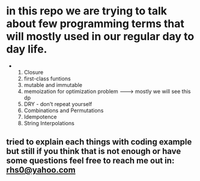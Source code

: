 # in this repo we are trying to talk about few programming terms that will mostly used in our regular day to day life. 
- 1. Closure
  2. first-class funtions
  3. mutable and immutable
  4. memoization for optimization problem ---> mostly we will see this dp
  5. DRY - don't repeat yourself
  6. Combinations and Permutations
  7. Idempotence
  8. String Interpolations
## tried to explain each things with coding example but still if you think that is not enough or have some questions feel free to reach me out in: rhs0@yahoo.com